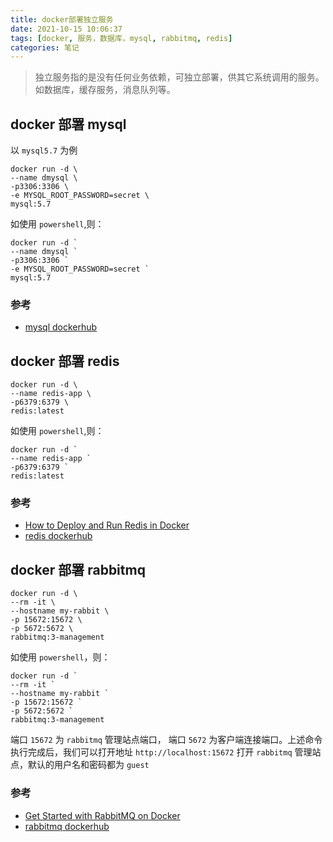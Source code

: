 ```yaml
---
title: docker部署独立服务
date: 2021-10-15 10:06:37
tags: [docker, 服务，数据库，mysql, rabbitmq, redis]
categories: 笔记
---
```


> 独立服务指的是没有任何业务依赖，可独立部署，供其它系统调用的服务。如数据库，缓存服务，消息队列等。

## docker 部署 mysql

以 `mysql5.7` 为例

```
docker run -d \
--name dmysql \
-p3306:3306 \
-e MYSQL_ROOT_PASSWORD=secret \
mysql:5.7
```

如使用 `powershell`,则：

```
docker run -d `
--name dmysql `
-p3306:3306 `
-e MYSQL_ROOT_PASSWORD=secret `
mysql:5.7
```

### 参考

* [mysql dockerhub](https://hub.docker.com/_/mysql)

## docker 部署 redis

```
docker run -d \
--name redis-app \
-p6379:6379 \
redis:latest
```

如使用 `powershell`,则：

```
docker run -d `
--name redis-app `
-p6379:6379 `
redis:latest
```

### 参考

* [How to Deploy and Run Redis in Docker](https://phoenixnap.com/kb/docker-redis)
* [redis dockerhub](https://hub.docker.com/_/redis)

## docker 部署 rabbitmq

```
docker run -d \
--rm -it \
--hostname my-rabbit \
-p 15672:15672 \
-p 5672:5672 \
rabbitmq:3-management
```

如使用 `powershell`，则：

```
docker run -d `
--rm -it `
--hostname my-rabbit `
-p 15672:15672 `
-p 5672:5672 `
rabbitmq:3-management
```

端口 `15672` 为 `rabbitmq` 管理站点端口， 端口 `5672` 为客户端连接端口。上述命令执行完成后，我们可以打开地址 `http://localhost:15672` 打开 `rabbitmq` 管理站点，默认的用户名和密码都为 `guest`

### 参考

* [Get Started with RabbitMQ on Docker](https://codeburst.io/get-started-with-rabbitmq-on-docker-4428d7f6e46b)
* [rabbitmq dockerhub](https://hub.docker.com/_/rabbitmq)